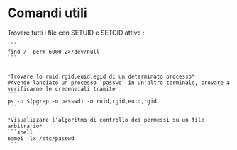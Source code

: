 # Comandi utili
Trovare tutti i file con SETUID e SETGID attivo :
`````
```
find / -perm 6000 2>/dev/null
```


*Trovare lo ruid,rgid,euid,egid di un determinato processo*
#Avendo lanciato un processo `passwd` in un'altro terminale, provare a verificarne le credenziali tramite
```
ps -p $(pgrep -n passwd) -o ruid,rgid,euid,rgid
```

*Visualizzare l'algoritmo di controllo dei permessi su un file arbitrario*
```shell
namei -lx /etc/passwd
```

